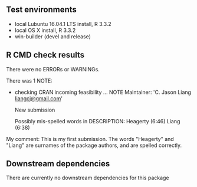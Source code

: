 ## Test environments
* local Lubuntu 16.04.1 LTS install, R 3.3.2
* local OS X install, R 3.3.2
* win-builder (devel and release)

## R CMD check results
There were no ERRORs or WARNINGs.

There was 1 NOTE:

* checking CRAN incoming feasibility ... NOTE
  Maintainer: 'C. Jason Liang <liangcj@gmail.com>'

  New submission
  
  Possibly mis-spelled words in DESCRIPTION:
  Heagerty (6:46)
  Liang (6:38)

My comment: This is my first submission. The words "Heagerty" and "Liang" are surnames of the package authors, and are spelled correctly.

## Downstream dependencies
There are currently no downstream dependencies for this package
